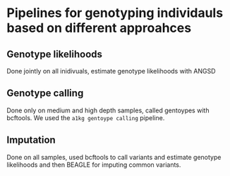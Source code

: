 # Pipelines for genotyping individauls based on different approahces

## Genotype likelihoods

Done jointly on all inidivuals, estimate genotype likelihoods with ANGSD

## Genotype calling

Done only on medium and high depth samples, called gentoypes with bcftools. We used the `a1kg gentoype calling` pipeline.

## Imputation

Done on all samples, used bcftools to call variants and estimate genotype likelihoods and then BEAGLE for imputing common variants.